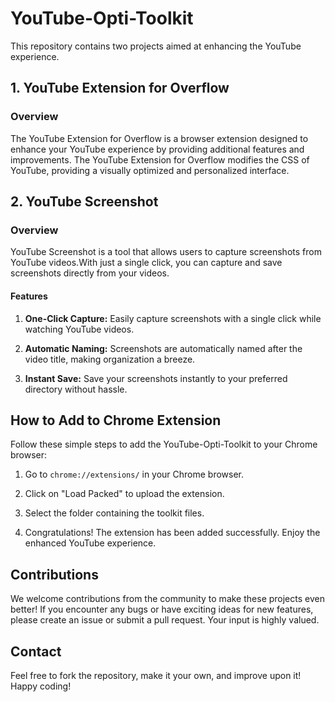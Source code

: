# YouTube-Opti-Toolkit

This repository contains two projects aimed at enhancing the YouTube experience.

## 1. YouTube Extension for Overflow

### Overview

The YouTube Extension for Overflow is a browser extension designed to enhance your YouTube experience by providing additional features and improvements. The YouTube Extension for Overflow modifies the CSS of YouTube, providing a visually optimized and personalized interface.

## 2. YouTube Screenshot

### Overview

YouTube Screenshot is a tool that allows users to capture screenshots from YouTube videos.With just a single click, you can capture and save screenshots directly from your videos.

#### Features

1. **One-Click Capture:** Easily capture screenshots with a single click while watching YouTube videos.

2. **Automatic Naming:** Screenshots are automatically named after the video title, making organization a breeze.

3. **Instant Save:** Save your screenshots instantly to your preferred directory without hassle.

## How to Add to Chrome Extension

Follow these simple steps to add the YouTube-Opti-Toolkit to your Chrome browser:

1. Go to `chrome://extensions/` in your Chrome browser.

2. Click on "Load Packed" to upload the extension.

3. Select the folder containing the toolkit files.

4. Congratulations! The extension has been added successfully. Enjoy the enhanced YouTube experience.

## Contributions

We welcome contributions from the community to make these projects even better! If you encounter any bugs or have exciting ideas for new features, please create an issue or submit a pull request. Your input is highly valued.

## Contact

Feel free to fork the repository, make it your own, and improve upon it! Happy coding!

